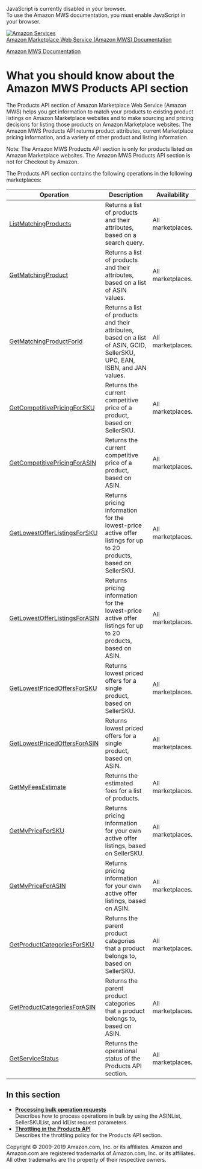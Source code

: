 <div id="MWSDX_noscript">

JavaScript is currently disabled in your browser.  
To use the Amazon MWS documentation, you must enable JavaScript in your
browser.

</div>

<div id="MWSDX_divtop">

[![Amazon
Services](https://images-na.ssl-images-amazon.com/images/G/08/mwsportal/fr_FR/amazonservices.gif
"Amazon Services")](http://services.amazon.fr)  
<span id="MWSDX_titlebar">[Amazon Marketplace Web Service (Amazon MWS)
Documentation](https://developer.amazonservices.fr/gp/mws/docs.html)</span>

</div>

<div id="MWSDX_divbottom">

<div id="MWSDX_divleft">

<div id="MWSDX_toc">

</div>

</div>

<div id="MWSDX_divright">

<div id="MWSDX_content">

<span id="MWSDX_breadcrumbs">[Amazon MWS
Documentation](https://developer.amazonservices.fr/gp/mws/docs.html)</span>

<div id="Products_Overview" class="nested0">

# What you should know about the Amazon MWS Products API section

<div class="body">

The <span class="ph">Products API section</span> of
<span class="ph">Amazon Marketplace Web Service (Amazon MWS)</span>
helps you get information to match your products to existing product
listings on Amazon Marketplace websites and to make sourcing and pricing
decisions for listing those products on Amazon Marketplace websites. The
<span class="ph">Amazon MWS</span> Products API returns product
attributes, current Marketplace pricing information, and a variety of
other product and listing information.

<div class="note note">

<span class="notetitle">Note:</span> The <span class="ph">Amazon
MWS</span> <span class="ph">Products API section</span> is only for
products listed on Amazon Marketplace websites. The
<span class="ph">Amazon MWS</span> <span class="ph">Products API
section</span> is not for <span class="ph">Checkout by Amazon</span>.

</div>

<div class="p">

The <span class="ph">Products API section</span> contains the following
operations in the following marketplaces:

<div class="tablenoborder">

| Operation                                                                                                                                                                                      | Description                                                                                                                                                                     | Availability                              |
| ---------------------------------------------------------------------------------------------------------------------------------------------------------------------------------------------- | ------------------------------------------------------------------------------------------------------------------------------------------------------------------------------- | ----------------------------------------- |
| [ListMatchingProducts](Products_ListMatchingProducts.md "Returns a list of products and their attributes, based on a search query.")                                                         | <span class="ph">Returns a list of products and their attributes, based on a search query.</span>                                                                               | <span class="ph">All marketplaces.</span> |
| [GetMatchingProduct](Products_GetMatchingProduct.md "Returns a list of products and their attributes, based on a list of ASIN values.")                                                      | <span class="ph">Returns a list of products and their attributes, based on a list of <span class="keyword parmname">ASIN</span> values.</span>                                  | <span class="ph">All marketplaces.</span> |
| [GetMatchingProductForId](Products_GetMatchingProductForId.md "Returns a list of products and their attributes, based on a list of ASIN, GCID, SellerSKU, UPC, EAN, ISBN, and JAN values.")  | <span class="ph">Returns a list of products and their attributes, based on a list of ASIN, GCID, SellerSKU, UPC, EAN, ISBN, and JAN values.</span>                              | <span class="ph">All marketplaces.</span> |
| [GetCompetitivePricingForSKU](Products_GetCompetitivePricingForSKU.md "Returns the current competitive price of a product, based on SellerSKU.")                                             | <span class="ph">Returns the current competitive price of a product, based on <span class="keyword parmname">SellerSKU</span>.</span>                                           | <span class="ph">All marketplaces.</span> |
| [GetCompetitivePricingForASIN](Products_GetCompetitivePricingForASIN.md "Returns the current competitive price of a product, based on ASIN.")                                                | <span class="ph">Returns the current competitive price of a product, based on <span class="keyword parmname">ASIN</span>.</span>                                                | <span class="ph">All marketplaces.</span> |
| [GetLowestOfferListingsForSKU](Products_GetLowestOfferListingsForSKU.md "Returns pricing information for the lowest-price active offer listings for up to 20 products, based on SellerSKU.") | <span class="ph">Returns pricing information for the lowest-price active offer listings for up to 20 products, based on <span class="keyword parmname">SellerSKU</span>.</span> | <span class="ph">All marketplaces.</span> |
| [GetLowestOfferListingsForASIN](Products_GetLowestOfferListingsForASIN.md "Returns pricing information for the lowest-price active offer listings for up to 20 products, based on ASIN.")    | <span class="ph">Returns pricing information for the lowest-price active offer listings for up to 20 products, based on <span class="keyword parmname">ASIN</span>.</span>      | <span class="ph">All marketplaces.</span> |
| [GetLowestPricedOffersForSKU](Products_GetLowestPricedOffersForSKU.md "Returns lowest priced offers for a single product, based on SellerSKU.")                                              | <span class="ph">Returns lowest priced offers for a single product, based on <span class="keyword parmname">SellerSKU</span>.</span>                                            | <span class="ph">All marketplaces.</span> |
| [GetLowestPricedOffersForASIN](Products_GetLowestPricedOffersForASIN.md "Returns lowest priced offers for a single product, based on ASIN.")                                                 | <span class="ph">Returns lowest priced offers for a single product, based on <span class="keyword parmname">ASIN</span>.</span>                                                 | <span class="ph">All marketplaces.</span> |
| [GetMyFeesEstimate](Products_GetMyFeesEstimate.md "Returns the estimated fees for a list of products.")                                                                                      | <span class="ph">Returns the estimated fees for a list of products.</span>                                                                                                      | <span class="ph">All marketplaces.</span> |
| [GetMyPriceForSKU](Products_GetMyPriceForSKU.md "Returns pricing information for your own active offer listings, based on SellerSKU.")                                                       | <span class="ph">Returns pricing information for your own active offer listings, based on <span class="keyword parmname">SellerSKU</span>.</span>                               | <span class="ph">All marketplaces.</span> |
| [GetMyPriceForASIN](Products_GetMyPriceForASIN.md "Returns pricing information for your own active offer listings, based on ASIN.")                                                          | <span class="ph">Returns pricing information for your own active offer listings, based on <span class="keyword parmname">ASIN</span>.</span>                                    | <span class="ph">All marketplaces.</span> |
| [GetProductCategoriesForSKU](Products_GetProductCategoriesForSKU.md "Returns the parent product categories that a product belongs to, based on SellerSKU.")                                  | <span class="ph">Returns the parent product categories that a product belongs to, based on <span class="keyword parmname">SellerSKU</span>.</span>                              | <span class="ph">All marketplaces.</span> |
| [GetProductCategoriesForASIN](Products_GetProductCategoriesForASIN.md "Returns the parent product categories that a product belongs to, based on ASIN.")                                     | <span class="ph">Returns the parent product categories that a product belongs to, based on <span class="keyword parmname">ASIN</span>.</span>                                   | <span class="ph">All marketplaces.</span> |
| [GetServiceStatus](Products_GetServiceStatus.md "Returns the operational status of the Products API section.")                                                                               | <span class="ph">Returns the operational status of the <span class="ph">Products API section</span>.</span>                                                                     | <span class="ph">All marketplaces.</span> |

</div>

</div>

</div>

<div class="related-links">

## In this section

  - **[Processing bulk operation
    requests](../products/Products_ProcessingBulkOperationRequests.md)**  
    Describes how to process operations in bulk by using the
    <span class="keyword parmname">ASINList</span>,
    <span class="keyword parmname">SellerSKUList</span>, and
    <span class="keyword parmname">IdList</span> request parameters.
  - **[Throttling in the Products
    API](../products/Products_Throttling.md)**  
    Describes the throttling policy for the <span class="ph">Products
    API section</span>.

</div>

</div>

<div id="MWSDX_footer">

Copyright © 2009-2019 Amazon.com, Inc. or its affiliates. Amazon and
Amazon.com are registered trademarks of Amazon.com, Inc. or its
affiliates. All other trademarks are the property of their respective
owners.

</div>

</div>

</div>

<div style="clear: both;">

</div>

</div>
